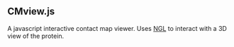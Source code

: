 ## CMview.js

A javascript interactive contact map viewer. Uses [NGL](https://github.com/arose/ngl) to interact with a 3D view of the protein.

